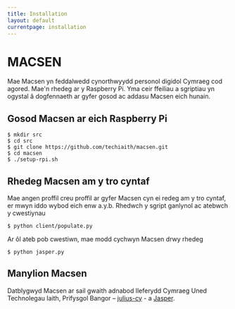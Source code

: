 ```yaml
---
title: Installation
layout: default
currentpage: installation
---
```


MACSEN
======


Mae Macsen yn feddalwedd cynorthwyydd personol digidol Cymraeg cod agored. Mae'n rhedeg ar y Raspberry Pi. Yma ceir ffeiliau a sgriptiau yn ogystal â dogfennaeth ar gyfer gosod ac addasu Macsen eich hunain.

## Gosod Macsen ar eich Raspberry Pi

```
$ mkdir src
$ cd src
$ git clone https://github.com/techiaith/macsen.git
$ cd macsen
$ ./setup-rpi.sh
```

## Rhedeg Macsen am y tro cyntaf

Mae angen proffil creu proffil ar gyfer Macsen cyn ei redeg am y tro cyntaf, er mwyn iddo wybod eich enw a.y.b.  Rhedwch y sgript ganlynol ac atebwch y cwestiynau 

```
$ python client/populate.py
```

Ar ôl ateb pob cwestiwn, mae modd cychwyn Macsen drwy rhedeg

```
$ python jasper.py  
``` 

## Manylion Macsen

Datblygwyd Macsen ar sail gwaith adnabod lleferydd Cymraeg Uned Technolegau Iaith, Prifysgol Bangor – [julius-cy](https://github.com/techiaith/julius-cy)  - a [Jasper](https://github.com/techiaith/macsen/blob/master/README-JASPER.md). 
